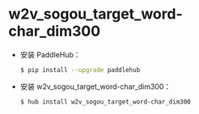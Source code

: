 # w2v_sogou_target_word-char_dim300
* 安装 PaddleHub：

    ```bash
    $ pip install --upgrade paddlehub
    ```

* 安装 w2v_sogou_target_word-char_dim300：

    ```bash
    $ hub install w2v_sogou_target_word-char_dim300
    ```
